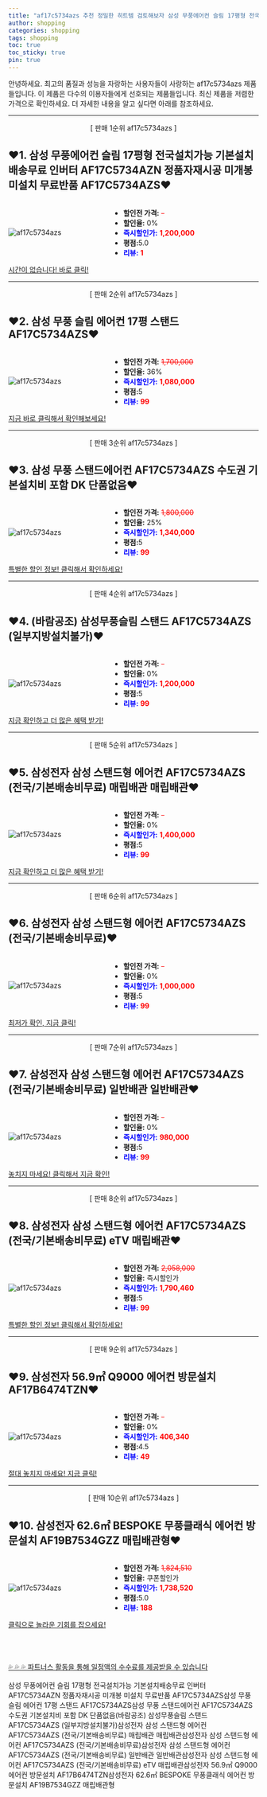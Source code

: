 ```yaml
---
title: "af17c5734azs 추천 정밀한 히트템 검토해보자 삼성 무풍에어컨 슬림 17평형 전국설치가능"
author: shopping
categories: shopping
tags: shopping
toc: true
toc_sticky: true
pin: true
---
```

안녕하세요. 최고의 품질과 성능을 자랑하는 사용자들이 사랑하는 af17c5734azs 제품들입니다. 이 제품은 다수의 이용자들에게 선호되는 제품들입니다. 최신 제품을 저렴한 가격으로 확인하세요. 더 자세한 내용을 알고 싶다면 아래를 참조하세요.

---
<p class="toplist" style="margin: 0 auto; display: block; width: fit-content;">[ 판매 1순위 af17c5734azs ]</p>

<h2><strong>❤️1. 삼성 무풍에어컨 슬림 17평형 전국설치가능 기본설치배송무료 인버터 AF17C5734AZN 정품자재시공 미개봉 미설치 무료반품 AF17C5734AZS❤️</strong></h2>

<div style="display: flex; align-items: center;">
    <div style="flex: 0.4;">
        <img src="https://thumbnail9.coupangcdn.com/thumbnails/remote/230x230ex/image/vendor_inventory/3d98/2c2243d0b06c3beef833faa7c7c7147cf7d32eced3bd29ed33f601e43a52.jpg" alt="af17c5734azs" style="max-width: 100%;">
    </div>
    <div style="flex: 0.6; margin-left: 10px;">
        <ul>
            <li><strong>할인전 가격:</strong> <del style="color: red;">-</del></li>
            <li><strong>할인율:</strong> 0%</li>
            <li><span style='color:blue'><strong>즉시할인가:</strong></span> <span style='color:red'><strong>1,200,000</strong></span></li>
            <li><strong>평점:</strong>5.0</li>
            <li><span style='color:blue'><strong>리뷰:</strong></span> <span style='color:red'><strong>1</strong></span></li>
        </ul>
    </div>
</div>
<div class="center">
    <a href="https://William4Davisa.github.io?lptag=AF9450613&subid=githubio&pageKey=8106298018&traceid=V0-153&itemId=23378480832&vendorItemId=90408548267" class="myButton">
        시간이 없습니다! 바로 클릭!
    </a>
</div>


---
<p class="toplist" style="margin: 0 auto; display: block; width: fit-content;">[ 판매 2순위 af17c5734azs ]</p>

<h2><strong>❤️2. 삼성 무풍 슬림 에어컨 17평 스탠드 AF17C5734AZS❤️</strong></h2>

<div style="display: flex; align-items: center;">
    <div style="flex: 0.4;">
        <img src="https://thumbnail10.coupangcdn.com/thumbnails/remote/230x230ex/image/vendor_inventory/616f/ac0b50afa795e94ad82fa86ff8daca2360c932eab67cf067aeac8b3114aa.jpg" alt="af17c5734azs" style="max-width: 100%;">
    </div>
    <div style="flex: 0.6; margin-left: 10px;">
        <ul>
            <li><strong>할인전 가격:</strong> <del style="color: red;">1,700,000</del></li>
            <li><strong>할인율:</strong> 36%</li>
            <li><span style='color:blue'><strong>즉시할인가:</strong></span> <span style='color:red'><strong>1,080,000</strong></span></li>
            <li><strong>평점:</strong>5</li>
            <li><span style='color:blue'><strong>리뷰:</strong></span> <span style='color:red'><strong>99</strong></span></li>
        </ul>
    </div>
</div>
<div class="center">
    <a href="https://William4Davisa.github.io?lptag=AF9450613&subid=githubio&pageKey=8222270238&traceid=V0-153&itemId=23637612305&vendorItemId=90663070950" class="myButton">
        지금 바로 클릭해서 확인해보세요!
    </a>
</div>


---
<p class="toplist" style="margin: 0 auto; display: block; width: fit-content;">[ 판매 3순위 af17c5734azs ]</p>

<h2><strong>❤️3. 삼성 무풍 스탠드에어컨 AF17C5734AZS 수도권 기본설치비 포함 DK 단품없음❤️</strong></h2>

<div style="display: flex; align-items: center;">
    <div style="flex: 0.4;">
        <img src="https://thumbnail9.coupangcdn.com/thumbnails/remote/230x230ex/image/vendor_inventory/97b0/2a66ef5c3fbe674256cabe7c6f3aa78e6e7f9ba771557d3bf310c41fbd34.jpg" alt="af17c5734azs" style="max-width: 100%;">
    </div>
    <div style="flex: 0.6; margin-left: 10px;">
        <ul>
            <li><strong>할인전 가격:</strong> <del style="color: red;">1,800,000</del></li>
            <li><strong>할인율:</strong> 25%</li>
            <li><span style='color:blue'><strong>즉시할인가:</strong></span> <span style='color:red'><strong>1,340,000</strong></span></li>
            <li><strong>평점:</strong>5</li>
            <li><span style='color:blue'><strong>리뷰:</strong></span> <span style='color:red'><strong>99</strong></span></li>
        </ul>
    </div>
</div>
<div class="center">
    <a href="https://William4Davisa.github.io?lptag=AF9450613&subid=githubio&pageKey=8115110417&traceid=V0-153&itemId=23005676422&vendorItemId=90202378018" class="myButton">
        특별한 할인 정보! 클릭해서 확인하세요!
    </a>
</div>


---
<p class="toplist" style="margin: 0 auto; display: block; width: fit-content;">[ 판매 4순위 af17c5734azs ]</p>

<h2><strong>❤️4. (바람공조) 삼성무풍슬림 스탠드 AF17C5734AZS (일부지방설치불가)❤️</strong></h2>

<div style="display: flex; align-items: center;">
    <div style="flex: 0.4;">
        <img src="https://thumbnail9.coupangcdn.com/thumbnails/remote/230x230ex/image/vendor_inventory/3d98/2c2243d0b06c3beef833faa7c7c7147cf7d32eced3bd29ed33f601e43a52.jpg" alt="af17c5734azs" style="max-width: 100%;">
    </div>
    <div style="flex: 0.6; margin-left: 10px;">
        <ul>
            <li><strong>할인전 가격:</strong> <del style="color: red;">-</del></li>
            <li><strong>할인율:</strong> 0%</li>
            <li><span style='color:blue'><strong>즉시할인가:</strong></span> <span style='color:red'><strong>1,200,000</strong></span></li>
            <li><strong>평점:</strong>5</li>
            <li><span style='color:blue'><strong>리뷰:</strong></span> <span style='color:red'><strong>99</strong></span></li>
        </ul>
    </div>
</div>
<div class="center">
    <a href="https://William4Davisa.github.io?lptag=AF9450613&subid=githubio&pageKey=8178814074&traceid=V0-153&itemId=23378561371&vendorItemId=90408627386" class="myButton">
        지금 확인하고 더 많은 혜택 받기!
    </a>
</div>


---
<p class="toplist" style="margin: 0 auto; display: block; width: fit-content;">[ 판매 5순위 af17c5734azs ]</p>

<h2><strong>❤️5. 삼성전자 삼성 스탠드형 에어컨 AF17C5734AZS (전국/기본배송비무료) 매립배관 매립배관❤️</strong></h2>

<div style="display: flex; align-items: center;">
    <div style="flex: 0.4;">
        <img src="https://thumbnail6.coupangcdn.com/thumbnails/remote/230x230ex/image/vendor_inventory/4e67/edfcf2fd00cf1b2b69dc3359c1a229555205d6604973598a8fc6f6aa93bf.jpg" alt="af17c5734azs" style="max-width: 100%;">
    </div>
    <div style="flex: 0.6; margin-left: 10px;">
        <ul>
            <li><strong>할인전 가격:</strong> <del style="color: red;">-</del></li>
            <li><strong>할인율:</strong> 0%</li>
            <li><span style='color:blue'><strong>즉시할인가:</strong></span> <span style='color:red'><strong>1,400,000</strong></span></li>
            <li><strong>평점:</strong>5</li>
            <li><span style='color:blue'><strong>리뷰:</strong></span> <span style='color:red'><strong>99</strong></span></li>
        </ul>
    </div>
</div>
<div class="center">
    <a href="https://William4Davisa.github.io?lptag=AF9450613&subid=githubio&pageKey=8085428309&traceid=V0-153&itemId=22815427052&vendorItemId=90408582971" class="myButton">
        지금 확인하고 더 많은 혜택 받기!
    </a>
</div>


---
<p class="toplist" style="margin: 0 auto; display: block; width: fit-content;">[ 판매 6순위 af17c5734azs ]</p>

<h2><strong>❤️6. 삼성전자 삼성 스탠드형 에어컨 AF17C5734AZS (전국/기본배송비무료)❤️</strong></h2>

<div style="display: flex; align-items: center;">
    <div style="flex: 0.4;">
        <img src="https://thumbnail9.coupangcdn.com/thumbnails/remote/230x230ex/image/vendor_inventory/3d98/2c2243d0b06c3beef833faa7c7c7147cf7d32eced3bd29ed33f601e43a52.jpg" alt="af17c5734azs" style="max-width: 100%;">
    </div>
    <div style="flex: 0.6; margin-left: 10px;">
        <ul>
            <li><strong>할인전 가격:</strong> <del style="color: red;">-</del></li>
            <li><strong>할인율:</strong> 0%</li>
            <li><span style='color:blue'><strong>즉시할인가:</strong></span> <span style='color:red'><strong>1,000,000</strong></span></li>
            <li><strong>평점:</strong>5</li>
            <li><span style='color:blue'><strong>리뷰:</strong></span> <span style='color:red'><strong>99</strong></span></li>
        </ul>
    </div>
</div>
<div class="center">
    <a href="https://William4Davisa.github.io?lptag=AF9450613&subid=githubio&pageKey=8085428309&traceid=V0-153&itemId=23378463937&vendorItemId=90408531484" class="myButton">
        최저가 확인, 지금 클릭!
    </a>
</div>


---
<p class="toplist" style="margin: 0 auto; display: block; width: fit-content;">[ 판매 7순위 af17c5734azs ]</p>

<h2><strong>❤️7. 삼성전자 삼성 스탠드형 에어컨 AF17C5734AZS (전국/기본배송비무료) 일반배관 일반배관❤️</strong></h2>

<div style="display: flex; align-items: center;">
    <div style="flex: 0.4;">
        <img src="https://thumbnail10.coupangcdn.com/thumbnails/remote/230x230ex/image/vendor_inventory/adaf/9543c2878f3cce126b980843992a8608fe2337ff107d52e07755a5d7cb67.jpg" alt="af17c5734azs" style="max-width: 100%;">
    </div>
    <div style="flex: 0.6; margin-left: 10px;">
        <ul>
            <li><strong>할인전 가격:</strong> <del style="color: red;">-</del></li>
            <li><strong>할인율:</strong> 0%</li>
            <li><span style='color:blue'><strong>즉시할인가:</strong></span> <span style='color:red'><strong>980,000</strong></span></li>
            <li><strong>평점:</strong>5</li>
            <li><span style='color:blue'><strong>리뷰:</strong></span> <span style='color:red'><strong>99</strong></span></li>
        </ul>
    </div>
</div>
<div class="center">
    <a href="https://William4Davisa.github.io?lptag=AF9450613&subid=githubio&pageKey=8085428309&traceid=V0-153&itemId=23098249047&vendorItemId=90131615481" class="myButton">
        놓치지 마세요! 클릭해서 지금 확인!
    </a>
</div>


---
<p class="toplist" style="margin: 0 auto; display: block; width: fit-content;">[ 판매 8순위 af17c5734azs ]</p>

<h2><strong>❤️8. 삼성전자 삼성 스탠드형 에어컨 AF17C5734AZS (전국/기본배송비무료) eTV 매립배관❤️</strong></h2>

<div style="display: flex; align-items: center;">
    <div style="flex: 0.4;">
        <img src="https://thumbnail6.coupangcdn.com/thumbnails/remote/230x230ex/image/vendor_inventory/4e67/edfcf2fd00cf1b2b69dc3359c1a229555205d6604973598a8fc6f6aa93bf.jpg" alt="af17c5734azs" style="max-width: 100%;">
    </div>
    <div style="flex: 0.6; margin-left: 10px;">
        <ul>
            <li><strong>할인전 가격:</strong> <del style="color: red;">2,058,000</del></li>
            <li><strong>할인율:</strong> 즉시할인가</li>
            <li><span style='color:blue'><strong>즉시할인가:</strong></span> <span style='color:red'><strong>1,790,460</strong></span></li>
            <li><strong>평점:</strong>5</li>
            <li><span style='color:blue'><strong>리뷰:</strong></span> <span style='color:red'><strong>99</strong></span></li>
        </ul>
    </div>
</div>
<div class="center">
    <a href="https://William4Davisa.github.io?lptag=AF9450613&subid=githubio&pageKey=8096450607&traceid=V0-153&itemId=22891259196&vendorItemId=89925823631" class="myButton">
        특별한 할인 정보! 클릭해서 확인하세요!
    </a>
</div>


---
<p class="toplist" style="margin: 0 auto; display: block; width: fit-content;">[ 판매 9순위 af17c5734azs ]</p>

<h2><strong>❤️9. 삼성전자 56.9㎡ Q9000 에어컨 방문설치 AF17B6474TZN❤️</strong></h2>

<div style="display: flex; align-items: center;">
    <div style="flex: 0.4;">
        <img src="https://thumbnail8.coupangcdn.com/thumbnails/remote/230x230ex/image/vendor_inventory/719f/188023b6b9b965d50854ac339b95d850c0a8688673eb648b0687715ee6ad.jpg" alt="af17c5734azs" style="max-width: 100%;">
    </div>
    <div style="flex: 0.6; margin-left: 10px;">
        <ul>
            <li><strong>할인전 가격:</strong> <del style="color: red;">-</del></li>
            <li><strong>할인율:</strong> 0%</li>
            <li><span style='color:blue'><strong>즉시할인가:</strong></span> <span style='color:red'><strong>406,340</strong></span></li>
            <li><strong>평점:</strong>4.5</li>
            <li><span style='color:blue'><strong>리뷰:</strong></span> <span style='color:red'><strong>49</strong></span></li>
        </ul>
    </div>
</div>
<div class="center">
    <a href="https://William4Davisa.github.io?lptag=AF9450613&subid=githubio&pageKey=7178525496&traceid=V0-153&itemId=19995731994&vendorItemId=90298609319" class="myButton">
        절대 놓치지 마세요! 지금 클릭!
    </a>
</div>


---
<p class="toplist" style="margin: 0 auto; display: block; width: fit-content;">[ 판매 10순위 af17c5734azs ]</p>

<h2><strong>❤️10. 삼성전자 62.6㎡ BESPOKE 무풍클래식 에어컨 방문설치 AF19B7534GZZ 매립배관형❤️</strong></h2>

<div style="display: flex; align-items: center;">
    <div style="flex: 0.4;">
        <img src="https://thumbnail9.coupangcdn.com/thumbnails/remote/230x230ex/image/retail/images/2022/04/21/15/1/8868b743-94dc-4b5b-8942-daf9a9277128.jpg" alt="af17c5734azs" style="max-width: 100%;">
    </div>
    <div style="flex: 0.6; margin-left: 10px;">
        <ul>
            <li><strong>할인전 가격:</strong> <del style="color: red;">1,824,510</del></li>
            <li><strong>할인율:</strong> 쿠폰할인가</li>
            <li><span style='color:blue'><strong>즉시할인가:</strong></span> <span style='color:red'><strong>1,738,520</strong></span></li>
            <li><strong>평점:</strong>5.0</li>
            <li><span style='color:blue'><strong>리뷰:</strong></span> <span style='color:red'><strong>188</strong></span></li>
        </ul>
    </div>
</div>
<div class="center">
    <a href="https://William4Davisa.github.io?lptag=AF9450613&subid=githubio&pageKey=6472957927&traceid=V0-153&itemId=14136476527&vendorItemId=81383221708" class="myButton">
        클릭으로 놀라운 기회를 잡으세요!
    </a>
</div>

<br><br><br>[💦 💦 💦 파트너스 활동을 통해 일정액의 수수료를 제공받을 수 있습니다](https://link.coupang.com/a/bcpT2c)<br><br>삼성 무풍에어컨 슬림 17평형 전국설치가능 기본설치배송무료 인버터 AF17C5734AZN 정품자재시공 미개봉 미설치 무료반품 AF17C5734AZS삼성 무풍 슬림 에어컨 17평 스탠드 AF17C5734AZS삼성 무풍 스탠드에어컨 AF17C5734AZS 수도권 기본설치비 포함 DK 단품없음(바람공조) 삼성무풍슬림 스탠드 AF17C5734AZS (일부지방설치불가)삼성전자 삼성 스탠드형 에어컨 AF17C5734AZS (전국/기본배송비무료) 매립배관 매립배관삼성전자 삼성 스탠드형 에어컨 AF17C5734AZS (전국/기본배송비무료)삼성전자 삼성 스탠드형 에어컨 AF17C5734AZS (전국/기본배송비무료) 일반배관 일반배관삼성전자 삼성 스탠드형 에어컨 AF17C5734AZS (전국/기본배송비무료) eTV 매립배관삼성전자 56.9㎡ Q9000 에어컨 방문설치 AF17B6474TZN삼성전자 62.6㎡ BESPOKE 무풍클래식 에어컨 방문설치 AF19B7534GZZ 매립배관형